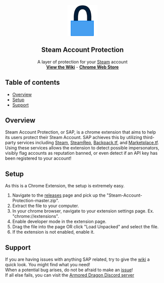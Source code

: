 <br />
<p align="center">
  <a href="https://github.com/Armored-Dragon/Steam-Account-Protection">
    <img src="https://raw.githubusercontent.com/Armored-Dragon/Steam-Account-Protection/3.3.6/img/sap_512.png" width="100">
  </a>
  <h2 align="center">Steam Account Protection</h2>
  <p align="center">
    A layer of protection for your <a href="https://steamcommunity.com" target="_blank">Steam</a> account
    <br />
    <a href="/wiki"><strong>View the Wiki</strong></a>
		 - 
	  <a href="https://chrome.google.com/webstore/detail/steam-account-protection/klbjlhhdphemeeblhgdmibjjfmgalofi"><strong>Chrome Web Store</strong></a>
  </p>
</p>

## Table of contents
* [Overview](#overview)
* [Setup](#setup)
* [Support](#support)

## Overview
Steam Account Protection, or SAP, is a chrome extension that aims to help its users protect their Steam Account. 
SAP achieves this by utilizing third-party services including 
 [Steam](https://steamcommunity.com), [SteamRep](https://steamrep.com), [Backpack.tf](https://backpack.tf), and [Marketplace.tf](https://marketplace.tf).
Using these services allows the extension to detect possible impersonators, visibly flag accounts as reputation banned, or even detect if an API key has been registered to your account!

## Setup
As this is a Chrome Extension, the setup is extremely easy.
1. Navigate to the [releases](/releases) page and pick up the "Steam-Account-Protection-master.zip".
2. Extract the file to your computer.
3. In your chrome browser, navigate to your extension settings page. Ex. "chrome://extensions".
4. Enable developer mode in the extension page.
5. Drag the file into the page OR click "Load Unpacked" and select the file.
6. If the extension is not enabled, enable it.

## Support
If you are having issues with anything SAP related, try to give the [wiki](/wiki) a quick look. You might find what you need!<br>
When a potential bug arises, do not be afraid to make an [issue](/issues)!<br>
If all else fails, you can visit the [Armored Dragon Discord server](https://discord.gg/yzds2dR)